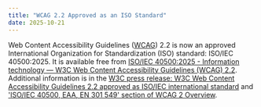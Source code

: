```yaml
---
title: "WCAG 2.2 Approved as an ISO Standard"
date: 2025-10-21
---
```


Web Content Accessibility Guidelines ([WCAG](https://www.w3.org/WAI/standards-guidelines/wcag/)) 2.2 is now an approved International Organization for Standardization (ISO) standard: ISO/IEC 40500:2025. It is available free from [ISO/IEC 40500:2025 \- Information technology — W3C Web Content Accessibility Guidelines (WCAG) 2.2](https://www.iso.org/standard/91029.html). Additional information is in the [W3C press release: W3C Web Content Accessibility Guidelines 2.2 approved as ISO/IEC international standard](https://www.w3.org/press-releases/2025/wcag22-iso-pas/) and ['ISO/IEC 40500, EAA, EN 301 549' section of WCAG 2 Overview](https://www.w3.org/WAI/standards-guidelines/wcag/#iso).
